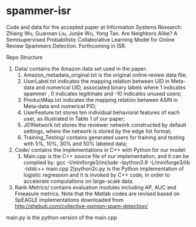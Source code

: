 # spammer-isr

Code and data for the accepted paper at Information Systems Research:
Zhiang Wu, Guannan Liu, Junjie Wu, Yong Tan. Are Neighbors Alike? A Semisupervised Probabilistic Collaborative Learning Model for Online Review Spammers Detection. Forthcoming in ISR.

Repo Structure
1. Data/ contains the Amazon data set used in the paper:
   1) Amazon_metadata_original.txt is the original online review data file;
   2) UserLabel.txt indicates the mapping relation between UID in Meta-data and numerical UID, associated binary labels where 1 indicates spammer , 0 indicates legitimate and -10 indicates unused users;
   3) ProductMap.txt indicates the mapping relation between ASIN in Meta-data and numerical PID;
   4) UserFeature.txt stores ten individual behavioral features of each user, as illustrated in Table 1 of our paper;
   5) J01Network.txt stores the reviewer network constructed by default settings, where the network is stored by the edge list format;
   6) Training_Testing/ contains generated users for training and testing with 5%, 10%, 30% and 50% labeled data;
2. Code/ contains the implementations in C++ with Python for our model:
   1) Main.cpp is the C++ source file of our implementation, and it can be complied by:
      gcc -I/miniforge3/include -lpython3.9 -L/miniforge3/lib -lstdc++ main.cpp
   2)python2c.py is the Python implementation of logistic regression and it is invoked by C++ code, in order to accelerate computations on large-scale data. 
3. Rank-Metrics/ contains evaluation modules including AP, AUC and Fmeasure metrics. Note that the Matlab codes are revised based on SpEAGLE implementations downloaded from http://shebuti.com/collective-opinion-spam-detection/

main.py is the python version of the main.cpp
